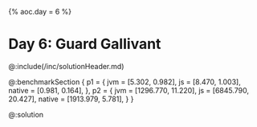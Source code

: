 {%
aoc.day = 6
%}

# Day 6: Guard Gallivant

@:include(/inc/solutionHeader.md)

@:benchmarkSection {
    p1 = {
        jvm = [5.302, 0.982],
        js = [8.470, 1.003],
        native = [0.981, 0.164],
    },
    p2 = {
        jvm = [1296.770, 11.220],
        js = [6845.790, 20.427],
        native = [1913.979, 5.781],
    }
}

@:solution